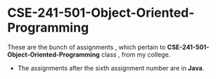 # CSE-241-501-Object-Oriented-Programming
These are the bunch of assignments , which pertain to **CSE-241-501-Object-Oriented-Programming** class , from my college.
+ The assignments after the sixth assignment number are in **Java**.
